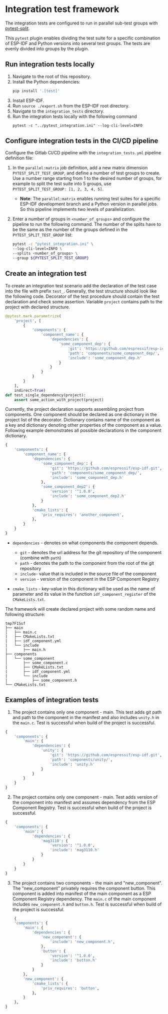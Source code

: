 # Integration test framework
The integration tests are configured to run in parallel sub-test groups with [pytest-split](https://pypi.org/project/pytest-split/).

This `pytest` plugin enables dividing the test suite for a specific combination of ESP-IDF and Python versions into several test groups. The tests are evenly divided into groups by the plugin.

## Run integration tests locally
1. Navigate to the root of this repository.
1. Install the Python dependencies:
    ```sh
    pip install '.[test]'
    ```
1. Install ESP-IDF.
1. Run `source ./export.sh` from the ESP-IDF root directory.
1. Navigate to the `integration_tests` directory.
1. Run the integration tests locally with the following command
    ```
    pytest -c "../pytest_integration.ini" --log-cli-level=INFO
    ```
## Configure integration tests in the CI/CD pipeline

Configure the Gitlab CI/CD pipeline with the `integration_tests.yml` pipeline definition file:

1. In the `parallel:matrix` job definition, add a new matrix dimension `PYTEST_SPLIT_TEST_GROUP`, and define a number of test groups to create. Use a number range starting from 1 to the desired number of groups, for example to split the test suite into 5 groups, use `PYTEST_SPLIT_TEST_GROUP: [1, 2, 3, 4, 5]`.
    - **Note**: The `parallel:matrix` enables running test suites for a specific ESP-IDF development branch and a Python version in parallel jobs. So this pipeline implements two levels of parallelization.

2. Enter a number of groups in `<number_of_groups>` and configure the pipeline to run the following command. The number of the splits have to be the same as the number of the groups defined in the `PYTEST_SPLIT_TEST_GROUP` list:
    ```sh
    pytest -c "pytest_integration.ini" \
    --log-cli-level=INFO \
    --splits <number_of_groups> \
    --group ${PYTEST_SPLIT_TEST_GROUP}
    ```

## Create an integration test

To create an integration test scenario add the declaration of the test case into the file with prefix
`test_`. Generally, the test structure should look like the following code. Decorator of the test procedure should
contain the test declaration and check some assertion. Variable `project` contains path to the project with declared
structure.

```python
@pytest.mark.parametrize(
    'project', [
        {
            'components': {
                'component_name': {
                    'dependencies': {
                        'some_component_dep': {
                            'git': 'https://github.com/espressif/esp-idf.git',
                            'path': 'components/some_component_dep/',
                            'include': 'some_component_dep.h'
                        }
                    }
                }
            }
        }
    ],
    indirect=True)
def test_single_dependency(project):
    assert some_action_with_project(project)
```

Currently, the project declaration supports assembling project from components. One component should be declared as one
dictionary in the project list of the decorator. Dictionary contains name of the component as a key and dictionary
denoting other properties of the component as a value. Following example demonstrates all possible declarations in the
component dictionary.

```python
{
    'components': {
        'component_name': {
            'dependencies': {
                'some_component_dep': {
                    'git': 'https://github.com/espressif/esp-idf.git',
                    'path': 'components/some_component_dep/',
                    'include': 'some_component_dep.h'
                },
                'some_component_dep2': {
                    'version': '^1.0.0',
                    'include': 'some_component_dep2.h'
                }
            },
            'cmake_lists': {
                'priv_requires': 'another_component',
            },
        }
    }
}
```

- `dependencies` - denotes on what components the component depends.
    - `git` - denotes the url address for the git repository of the component (combine with `path`)
    - `path` - denotes the path to the component from the root of the git repository
    - `include`- value that is included in the source file of the component
    - `version` - version of the component in the ESP Component Registry

- `cmake_lists` - key-value in this dictionary will be used as the name of parameter and its value in the
  function `idf_component_register` of the `CMakeLists.txt`.

The framework will create declared project with some random name and following structure:

```
tmp7F1Ssf
├── main
│   ├── main.c
|   ├── CMakeLists.txt
|   ├── idf_component.yml
|   └── include
|       ├── main.h
├── components
│   └── some_component
│       ├── some_component.c
|       ├── CMakeLists.txt
|       ├── idf_component.yml
|       └── include
|           ├── some_component.h
└── CMakeLists.txt
```

## Examples of integration tests

1. The project contains only one component - main. This test adds git path and path to the component in the manifest and
   also includes `unity.h` in the `main.c`. Test is successful when build of the project is successful.

```python
{
    'components': {
        'main': {
            'dependencies': {
                'unity': {
                    'git': 'https://github.com/espressif/esp-idf.git',
                    'path': 'components/unity/',
                    'include': 'unity.h'
                }
            }
        }
    }
}
```

2. The project contains only one component - main. Test adds version of the component into manifest and assumes
   dependency from the ESP Component Registry. Test is successful when build of the project is successful.

```python
{
    'components': {
        'main': {
            'dependencies': {
                'mag3110': {
                    'version': '^1.0.0',
                    'include': 'mag3110.h'
                }
            }
        }
    }
}
```

3. The project contains two components - the main and "new_component". The "new_component"
privately requires the component button. This component is added into manifest of the main component
   as a ESP Component Registry dependency. The `main.c` of the main component includes `new_component.h`
   and `button.h`. Test is successful when build of the project is successful.

```python
    {
    'components': {
        'main': {
            'dependencies': {
                'new_component': {
                    'include': 'new_component.h',
                },
                'button': {
                    'version': '^1.0.0',
                    'include': 'button.h'
                }
            }
        },
        'new_component': {
            'cmake_lists': {
                'priv_requires': 'button',
            },
        }
    },
}
```
